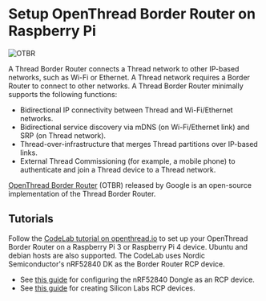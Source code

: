 ﻿# Setup OpenThread Border Router on Raspberry Pi

![OTBR](https://openthread.io/codelabs/openthread-border-router/img/699d673d05a55535.png)

A Thread Border Router connects a Thread network to other IP-based networks,
such as Wi-Fi or Ethernet. A Thread network requires a Border Router to connect
to other networks. A Thread Border Router minimally supports the following
functions:

-   Bidirectional IP connectivity between Thread and Wi-Fi/Ethernet networks.
-   Bidirectional service discovery via mDNS (on Wi-Fi/Ethernet link) and SRP
    (on Thread network).
-   Thread-over-infrastructure that merges Thread partitions over IP-based
    links.
-   External Thread Commissioning (for example, a mobile phone) to authenticate
    and join a Thread device to a Thread network.

[OpenThread Border Router](https://openthread.io/guides/border-router) (OTBR)
released by Google is an open-source implementation of the Thread Border Router.

## Tutorials

Follow the
[CodeLab tutorial on openthread.io](https://openthread.io/codelabs/openthread-border-router)
to set up your OpenThread Border Router on a Raspberry Pi 3 or Raspberry Pi 4
device. Ubuntu and debian hosts are also supported. The CodeLab uses Nordic
Semiconductor's nRF52840 DK as the Border Router RCP device.

-   See [this guide](./openthread_rcp_nrf_dongle.md) for configuring the
    nRF52840 Dongle as an RCP device.
-   See
    [this guide](https://www.silabs.com/documents/public/application-notes/an1256-using-sl-rcp-with-openthread-border-router.pdf)
    for creating Silicon Labs RCP devices.
